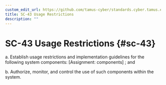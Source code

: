 ```yaml
---
custom_edit_url: https://github.com/tamus-cyber/standards.cyber.tamus.edu/tree/main/content/tamus.edu/TAMUS_profile.xml
title: SC-43 Usage Restrictions
description: ""
---
```


# SC-43 Usage Restrictions {#sc-43}

a. Establish usage restrictions and implementation guidelines for the following system components: [Assignment: components] ; and

b. Authorize, monitor, and control the use of such components within the system.


